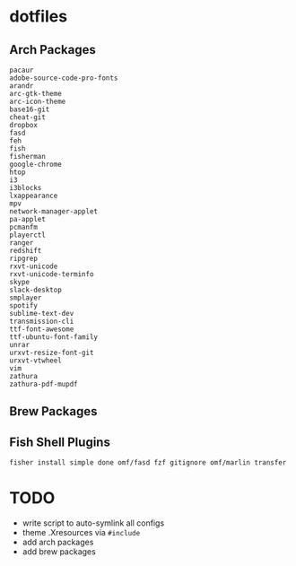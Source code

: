 # dotfiles

## Arch Packages
```
pacaur
adobe-source-code-pro-fonts
arandr
arc-gtk-theme
arc-icon-theme
base16-git
cheat-git
dropbox
fasd
feh
fish
fisherman
google-chrome
htop
i3
i3blocks
lxappearance
mpv
network-manager-applet
pa-applet
pcmanfm
playerctl
ranger
redshift
ripgrep
rxvt-unicode
rxvt-unicode-terminfo
skype
slack-desktop
smplayer
spotify
sublime-text-dev
transmission-cli
ttf-font-awesome
ttf-ubuntu-font-family
unrar
urxvt-resize-font-git
urxvt-vtwheel
vim
zathura
zathura-pdf-mupdf
```

## Brew Packages

## Fish Shell Plugins
```
fisher install simple done omf/fasd fzf gitignore omf/marlin transfer
```

# TODO
* write script to auto-symlink all configs
* theme .Xresources via `#include`
* add arch packages
* add brew packages
